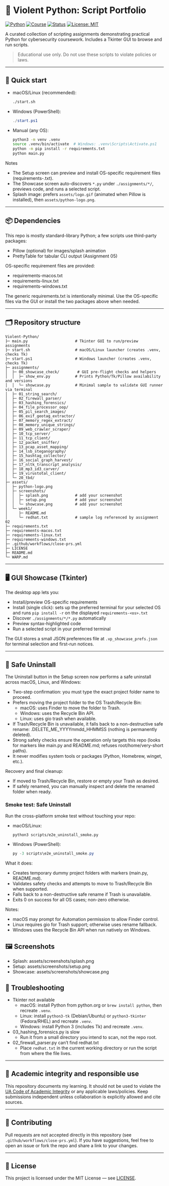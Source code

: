 # 🐍 Violent Python: Script Portfolio

[![Python](https://img.shields.io/badge/Python-3.11+-blue)](#)
[![Course](https://img.shields.io/badge/Course-CYBV%20473-%23CC0033)](#)
[![Status](https://img.shields.io/badge/Status-Active-green)](#)
[![License: MIT](https://img.shields.io/badge/License-MIT-yellow.svg)](LICENSE)

A curated collection of scripting assignments demonstrating practical Python for cybersecurity coursework. Includes a Tkinter GUI to browse and run scripts.

> Educational use only. Do not use these scripts to violate policies or laws.

---

## 🚀 Quick start

- macOS/Linux (recommended):
  ```bash
  ./start.sh
  ```
- Windows (PowerShell):
  ```powershell
  ./start.ps1
  ```
- Manual (any OS):
  ```bash
  python3 -m venv .venv
  source .venv/bin/activate  # Windows: .venv\Scripts\Activate.ps1
  python -m pip install -r requirements.txt
  python main.py
  ```

Notes
- The Setup screen can preview and install OS-specific requirement files (requirements-<os>.txt).
- The Showcase screen auto-discovers `*.py` under `./assignments/*/`, previews code, and runs a selected script.
- Splash image: prefers `assets/logo.gif` (animated when Pillow is installed), then `assets/python-logo.png`.

---

## 📦 Dependencies

This repo is mostly standard-library Python; a few scripts use third-party packages:
- Pillow (optional) for images/splash animation
- PrettyTable for tabular CLI output (Assignment 05)

OS-specific requirement files are provided:
- requirements-macos.txt
- requirements-linux.txt
- requirements-windows.txt

The generic requirements.txt is intentionally minimal. Use the OS-specific files via the GUI or install the two packages above when needed.

---

## 🗂️ Repository structure

```
Violent-Python/
├─ main.py                     # Tkinter GUI to run/preview assignments
├─ start.sh                    # macOS/Linux launcher (creates .venv, checks Tk)
├─ start.ps1                   # Windows launcher (creates .venv, checks Tk)
├─ assignments/
│  ├─ 00_showcase_check/        # GUI pre-flight checks and helpers
│  │  ├─ show_env.py           # Prints Python/Tk/Pillow availability and versions
│  │  └─ showcase.py           # Minimal sample to validate GUI runner via terminal
│  ├─ 01_string_search/
│  ├─ 02_firewall_parser/
│  ├─ 03_hashing_forensics/
│  ├─ 04_file_processor_oop/
│  ├─ 05_pil_search_images/
│  ├─ 06_exif_geotag_extractor/
│  ├─ 07_memory_regex_extract/
│  ├─ 08_memory_unique_strings/
│  ├─ 09_web_crawler_scraper/
│  ├─ 10_tcp_server/
│  ├─ 11_tcp_client/
│  ├─ 12_packet_sniffer/
│  ├─ 13_pcap_asset_mapping/
│  ├─ 14_lsb_steganography/
│  ├─ 15_hashtag_collector/
│  ├─ 16_social_graph_harvest/
│  ├─ 17_nltk_transcript_analysis/
│  ├─ 18_mp3_id3_carver/
│  ├─ 19_virustotal_client/
│  └─ 20_tbd/
├─ assets/
│  ├─ python-logo.png
│  ├─ screenshots/
│  │  ├─ splash.png            # add your screenshot
│  │  ├─ setup.png             # add your screenshot
│  │  └─ showcase.png          # add your screenshot
│  └─ week1/
│     ├─ README.md
│     └─ redhat.txt            # sample log referenced by assignment 02
├─ requirements.txt
├─ requirements-macos.txt
├─ requirements-linux.txt
├─ requirements-windows.txt
├─ .github/workflows/close-prs.yml
├─ LICENSE
├─ README.md
└─ WARP.md
```

---

## 🖥️ GUI Showcase (Tkinter)

The desktop app lets you:
- Install/preview OS-specific requirements
- Install (single click): sets up the preferred terminal for your selected OS and runs `pip install -r` on the displayed `requirements-<os>.txt`
- Discover `./assignments/*/*.py` automatically
- Preview syntax-highlighted code
- Run a selected script in your preferred terminal

The GUI stores a small JSON preferences file at `.vp_showcase_prefs.json` for terminal selection and first-run notices.

---

## 🧹 Safe Uninstall

The Uninstall button in the Setup screen now performs a safe uninstall across macOS, Linux, and Windows:

- Two-step confirmation: you must type the exact project folder name to proceed.
- Prefers moving the project folder to the OS Trash/Recycle Bin:
  - macOS: uses Finder to move the folder to Trash.
  - Windows: uses the Recycle Bin API.
  - Linux: uses gio trash when available.
- If Trash/Recycle Bin is unavailable, it falls back to a non-destructive safe rename: <folder>.DELETE_ME_YYYYmmdd_HHMMSS (nothing is permanently deleted).
- Strong safety checks ensure the operation only targets this repo (looks for markers like main.py and README.md; refuses root/home/very-short paths).
- It never modifies system tools or packages (Python, Homebrew, winget, etc.).

Recovery and final cleanup:
- If moved to Trash/Recycle Bin, restore or empty your Trash as desired.
- If safely renamed, you can manually inspect and delete the renamed folder when ready.

### Smoke test: Safe Uninstall

Run the cross-platform smoke test without touching your repo:
- macOS/Linux:
  ```bash
  python3 scripts/e2e_uninstall_smoke.py
  ```
- Windows (PowerShell):
  ```powershell
  py -3 scripts\e2e_uninstall_smoke.py
  ```

What it does:
- Creates temporary dummy project folders with markers (main.py, README.md).
- Validates safety checks and attempts to move to Trash/Recycle Bin when supported.
- Falls back to a non-destructive safe rename if Trash is unavailable.
- Exits 0 on success for all OS cases; non-zero otherwise.

Notes:
- macOS may prompt for Automation permission to allow Finder control.
- Linux requires gio for Trash support; otherwise uses rename fallback.
- Windows uses the Recycle Bin API when run natively on Windows.

## 🖼️ Screenshots

- Splash: assets/screenshots/splash.png
- Setup: assets/screenshots/setup.png
- Showcase: assets/screenshots/showcase.png

## 🧩 Troubleshooting

- Tkinter not available
  - macOS: install Python from python.org or `brew install python`, then recreate `.venv`.
  - Linux: install `python3-tk` (Debian/Ubuntu) or `python3-tkinter` (Fedora/RHEL) and recreate `.venv`.
  - Windows: install Python 3 (includes Tk) and recreate `.venv`.
- 03_hashing_forensics.py is slow
  - Run it from a small directory you intend to scan, not the repo root.
- 02_firewall_parser.py can’t find redhat.txt
  - Place `redhat.txt` in the current working directory or run the script from where the file lives.

---

## 📖 Academic integrity and responsible use

This repository documents my learning. It should not be used to violate the
[UA Code of Academic Integrity](https://deanofstudents.arizona.edu/policies/code-academic-integrity)
or any applicable laws/policies. Keep submissions independent unless collaboration is explicitly allowed and cite sources.

---

## 🤝 Contributing

Pull requests are not accepted directly in this repository (see `.github/workflows/close-prs.yml`).
If you have suggestions, feel free to open an issue or fork the repo and share a link to your changes.

---

## 📜 License

This project is licensed under the MIT License — see [LICENSE](LICENSE).
